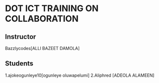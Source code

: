 # DOT ICT TRAINING ON COLLABORATION
## Instructor
Bazzlycodes[ALLI BAZEET DAMOLA]

## Students
1.ajokeogunleye10[ogunleye oluwapelumi]
2.Aliphred [ADEOLA ALAMEEN]